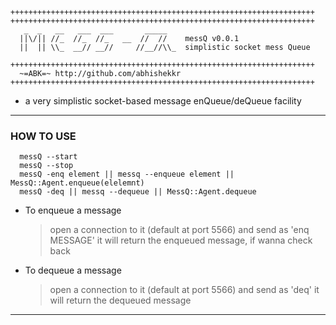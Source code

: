 ```ASCII
++++++++++++++++++++++++++++++++++++++++++++++++++++++++++++++++++++
++++++++++++++++++++++++++++++++++++++++++++++++++++++++++++++++++++
   _  _   __   ___  ___       _____
  ||\/|| //_  //_  //_   __  //  //    messQ v0.0.1
  ||  || \\_  __// __//     //__//\\_  simplistic socket mess Queue

++++++++++++++++++++++++++++++++++++++++++++++++++++++++++++++++++++
  ~=ABK=~ http://github.com/abhishekkr
++++++++++++++++++++++++++++++++++++++++++++++++++++++++++++++++++++
```
*  a very simplistic socket-based message enQueue/deQueue facility

***

### HOW TO USE

```SHELL
  messQ --start
  messQ --stop
  messQ -enq element || messq --enqueue element || MessQ::Agent.enqueue(elelemnt)
  messQ -deq || messq --dequeue || MessQ::Agent.dequeue
```

* To enqueue a message
  >  open a connection to it (default at port 5566)
  >  and send as 'enq MESSAGE'
  >  it will return the enqueued message, if wanna check back

* To dequeue a message
  >  open a connection to it (default at port 5566)
  >  and send as 'deq'
  >  it will return the dequeued message

***
